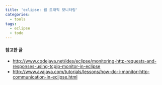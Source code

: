 ```yaml
---
title: 'eclipse: 웹 트래픽 모니터링'
categories:
  - tools
tags:
  - eclipse
  - todo
---
```


#### 참고한 글
- http://www.codejava.net/ides/eclipse/monitoring-http-requests-and-responses-using-tcpip-monitor-in-eclipse
- http://www.avajava.com/tutorials/lessons/how-do-i-monitor-http-communication-in-eclipse.html

